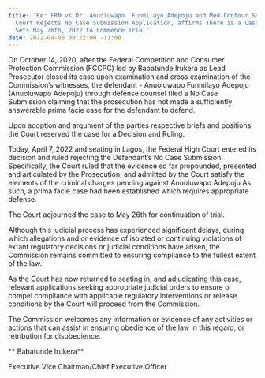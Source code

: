 ```yaml
---
title: 'Re: FRN vs Dr. Anuoluwapo  Funmilayo Adepoju and Med Contour Services Limited;
  Court Rejects No Case Submission Application, affirms There is a Case to Answer,
  Sets May 26th, 2022 to Commence Trial'
date: 2022-04-08 00:22:00 -11:00
---
```


On October 14, 2020, after the Federal Competition and Consumer Protection Commission (FCCPC) led by Babatunde Irukera as Lead Prosecutor closed its case upon examination and cross examination of the Commission’s witnesses, the defendant - Anuoluwapo Funmilayo Adepoju (Anuoluwapo Adepoju) through defense counsel filed a No Case Submission claiming that the prosecution has not made a sufficiently answerable prima facie case for the defendant to defend.


Upon adoption and argument of the parties respective briefs and positions, the Court reserved the case for a Decision and Ruling.


Today, April 7, 2022 and seating in Lagos, the Federal High Court entered its decision and ruled rejecting the Defendant’s No Case Submission. Specifically, the Court ruled that the evidence so far propounded, presented and articulated by the Prosecution, and admitted by the Court satisfy the elements of the criminal charges pending against Anuoluwapo Adepoju As such, a prima facie case had been established which requires appropriate defense.


The Court adjourned the case to May 26th for continuation of trial.


Although this judicial process has experienced significant delays, during which allegations and or evidence of isolated or continuing violations of extant regulatory decisions or judicial conditions have arisen, the Commission remains committed to ensuring compliance to the fullest extent of the law.  



As the Court has now returned to seating in, and adjudicating this case, relevant applications seeking appropriate judicial orders to ensure or compel compliance with applicable regulatory interventions or release conditions by the Court will proceed from the Commission.


The Commission welcomes any information or evidence of any activities or actions that can assist in ensuring obedience of the law in this regard, or retribution for disobedience. 



**
Babatunde Irukera**


Executive Vice Chairman/Chief Executive Officer
